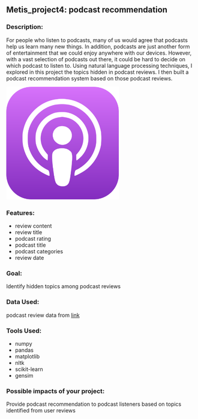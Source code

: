 ## Metis_project4: podcast recommendation
### Description:
For people who listen to podcasts, many of us would agree that podcasts help us learn many new things. In addition, podcasts are just another form of entertainment that we could enjoy anywhere with our devices. However, with a vast selection of podcasts out there, it could be hard to decide on which podcast to listen to. Using natural language processing techniques, I explored in this project the topics hidden in podcast reviews. I then built a podcast recommendation system based on those podcast reviews. 

<img src="https://github.com/sarazong/Metis_project4/blob/master/images/Podcasts_logo.png" alt="podcast logo" width="300" height="300">

### Features:
- review content 
- review title
- podcast rating
- podcast title
- podcast categories
- review date

### Goal:
Identify hidden topics among podcast reviews

### Data Used:
podcast review data from [link](https://www.kaggle.com/thoughtvector/podcastreviews)

### Tools Used:
- numpy
- pandas
- matplotlib
- nltk
- scikit-learn
- gensim

### Possible impacts of your project:
Provide podcast recommendation to podcast listeners based on topics identified from user reviews
